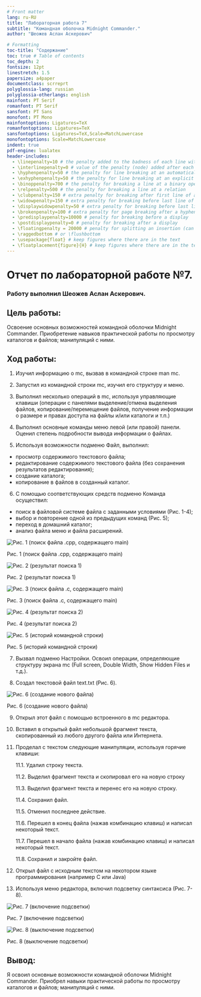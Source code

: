 ```yaml
---
# Front matter
lang: ru-RU
title: "Лабораторная работа 7"
subtitle: "Командная оболочка Midnight Commander."
author: "Шеожев Аслан Аскерович"

# Formatting
toc-title: "Содержание"
toc: true # Table of contents
toc_depth: 2
fontsize: 12pt
linestretch: 1.5
papersize: a4paper
documentclass: scrreprt
polyglossia-lang: russian
polyglossia-otherlangs: english
mainfont: PT Serif
romanfont: PT Serif
sansfont: PT Sans
monofont: PT Mono
mainfontoptions: Ligatures=TeX
romanfontoptions: Ligatures=TeX
sansfontoptions: Ligatures=TeX,Scale=MatchLowercase
monofontoptions: Scale=MatchLowercase
indent: true
pdf-engine: lualatex
header-includes:
  - \linepenalty=10 # the penalty added to the badness of each line within a paragraph (no associated penalty node) Increasing the value makes tex try to have fewer lines in the paragraph.
  - \interlinepenalty=0 # value of the penalty (node) added after each line of a paragraph.
  - \hyphenpenalty=50 # the penalty for line breaking at an automatically inserted hyphen
  - \exhyphenpenalty=50 # the penalty for line breaking at an explicit hyphen
  - \binoppenalty=700 # the penalty for breaking a line at a binary operator
  - \relpenalty=500 # the penalty for breaking a line at a relation
  - \clubpenalty=150 # extra penalty for breaking after first line of a paragraph
  - \widowpenalty=150 # extra penalty for breaking before last line of a paragraph
  - \displaywidowpenalty=50 # extra penalty for breaking before last line before a display math
  - \brokenpenalty=100 # extra penalty for page breaking after a hyphenated line
  - \predisplaypenalty=10000 # penalty for breaking before a display
  - \postdisplaypenalty=0 # penalty for breaking after a display
  - \floatingpenalty = 20000 # penalty for splitting an insertion (can only be split footnote in standard LaTeX)
  - \raggedbottom # or \flushbottom
  - \usepackage{float} # keep figures where there are in the text
  - \floatplacement{figure}{H} # keep figures where there are in the text
---
```


# Отчет по лабораторной работе №7.
### Работу выполнил Шеожев Аслан Аскерович. 

## Цель работы:

Освоение основных возможностей командной оболочки Midnight Commander. Приобретение навыков практической работы по просмотру каталогов и файлов; манипуляций с ними.

## Ход работы:

1. Изучил информацию о mc, вызвав в командной строке man mc.

2. Запустил из командной строки mc, изучил его структуру и меню.

3. Выполнил несколько операций в mc, используя управляющие клавиши (операции с панелями выделение/отмена выделения файлов, копирование/перемещение файлов, получение информации о размере и правах доступа на файлы и/или каталоги и т.п.)

4. Выполнил основные команды меню левой (или правой) панели. Оценил степень
подробности вывода информации о файлах.

5. Используя возможности подменю Файл, выполнил:
* просмотр содержимого текстового файла;
* редактирование содержимого текстового файла (без сохранения результатов редактирования);
* создание каталога;
* копирование в файлов в созданный каталог.

6. С помощью соответствующих средств подменю Команда осуществил:
* поиск в файловой системе файла с заданными условиями (Рис. 1-4);
* выбор и повторение одной из предыдущих команд (Рис. 5);
* переход в домашний каталог;
* анализ файла меню и файла расширений.


![Рис. 1 (поиск файла .cpp, содержащего main)](image/1.jpg)

Рис. 1 (поиск файла .cpp, содержащего main)

![Рис. 2 (результат поиска 1)](image/2.jpg)

Рис. 2 (результат поиска 1)

![Рис. 3 (поиск файла .c, содержащего main)](image/3.jpg)

Рис. 3 (поиск файла .c, содержащего main)

![Рис. 4 (результат поиска 2)](image/4.jpg)

Рис. 4 (результат поиска 2)

![Рис. 5 (историй командной строки)](image/5.jpg)

Рис. 5 (историй командной строки)

7. Вызвал подменю Настройки. Освоил операции, определяющие структуру экрана mc (Full screen, Double Width, Show Hidden Files и т.д.).

8. Создал текстовой файл text.txt (Рис. 6).

![Рис. 6 (создание нового файла)](image/6.jpg)

Рис. 6 (создание нового файла)

9. Открыл этот файл с помощью встроенного в mc редактора.

10. Вставил в открытый файл небольшой фрагмент текста, скопированный из любого другого файла или Интернета.

11. Проделал с текстом следующие манипуляции, используя горячие клавиши:

    11.1. Удалил строку текста.

    11.2. Выделил фрагмент текста и скопировал его на новую строку
    
    11.3. Выделил фрагмент текста и перенес его на новую строку.

    11.4. Сохранил файл.

    11.5. Отменил последнее действие.

    11.6. Перешел в конец файла (нажав комбинацию клавиш) и написал некоторый текст.
    
    11.7. Перешел в начало файла (нажав комбинацию клавиш) и написал некоторый текст.
    
    11.8. Сохранил и закройте файл.

12. Открыл файл с исходным текстом на некотором языке программирования (например C или Java)

13. Используя меню редактора, включил подсветку синтаксиса (Рис. 7-8).

![Рис. 7 (включение подсветки)](image/7.jpg)

Рис. 7 (включение подсветки)

![Рис. 8 (выключение подсветки)](image/8.jpg)

Рис. 8 (выключение подсветки)

## Вывод:

Я освоил основные возможности командной оболочки Midnight Commander. Приобрел навыки практической работы по просмотру каталогов и файлов; манипуляций с ними.